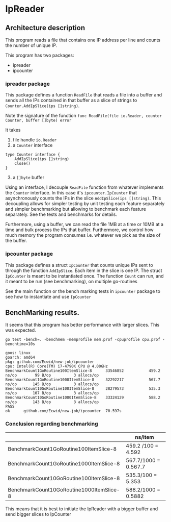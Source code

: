 # IpReader

## Architecture description

This program reads a file that contains one IP address per line and counts the number of unique IP.

This program has two packages:
- ipreader
- ipcounter

### ipreader package
This package defines a function `ReadFile` that reads a file into a buffer and sends all the IPs contained in that buffer as a slice of strings to `Counter.AddIpSlice(ips []string)`.

Note the signature of the function `func ReadFile(file io.Reader, counter Counter, buffer []byte) error`

It takes
1. file handle `io.Reader`
2. a `Counter` interface
```
type Counter interface {
	AddIpSlice(ips []string)
	Close()
}
```
3. a `[]byte` buffer

Using an interface, I decouple `ReadFile` function from whatever implements the `Counter` interface. In this case it's `ipcounter.IpCounter` that asynchronously counts the IPs in the slice `AddIpSlice(ips []string)`.
This decoupling allows for simpler testing by unit testing each feature separately and simpler benchmarking but allowing to benchmark each feature separately.
See the tests and benchmarks for details.

Furthermore, using a buffer, we can read the file 1MB at a time or 10MB at a time and bulk process the IPs that buffer. Furthermore, we control how much memory the program consumes i.e. whatever we pick as the size of the buffer.


### ipcounter package
This package defines a struct `IpCounter` that counts unique IPs sent to through the function `AddIpSlice`. Each item in the slice is one IP.
The struct `IpCounter` is meant to be instantiated once.
The function `Count` can run, and it meant to be run (see benchmarking), on multiple go-routines

See the main function or the bench marking tests in `ipcounter` package to see how to instantiate and use `IpCounter`

## BenchMarking results.

It seems that this program has better performance with larger slices. This was expected.

```
go test -bench=. -benchmem -memprofile mem.prof -cpuprofile cpu.prof -benchtime=10s

goos: linux
goarch: amd64
pkg: github.com/Ecwid/new-job/ipcounter
cpu: Intel(R) Core(TM) i7-4790K CPU @ 4.00GHz
BenchmarkCount1GoRoutine100ItemSlice-8     	33546852	       459.2 ns/op	      99 B/op	       3 allocs/op
BenchmarkCount1GoRoutine1000ItemSlice-8    	32292217	       567.7 ns/op	     145 B/op	       3 allocs/op
BenchmarkCount10GoRoutine100ItemSlice-8    	28279573	       535.3 ns/op	     107 B/op	       3 allocs/op
BenchmarkCount10GoRoutine1000ItemSlice-8   	33324129	       588.2 ns/op	     143 B/op	       3 allocs/op
PASS
ok  	github.com/Ecwid/new-job/ipcounter	70.597s
```

### Conclusion regarding benchmarking


|                                          | ns/item              |
| ---------------------------------------- | -------------------- |
| BenchmarkCount1GoRoutine100ItemSlice-8   | 459.2 /100 = 4.592   |
| BenchmarkCount1GoRoutine1000ItemSlice-8  | 567.7/1000 = 0.567.7 |
| BenchmarkCount10GoRoutine100ItemSlice-8  | 535.3/100  = 5.353   |
| BenchmarkCount10GoRoutine1000ItemSlice-8 | 588.2/1000 = 0.5882  |


This means that it is best to initiate the IpReader with a bigger buffer and send bigger slices to IpCounter

